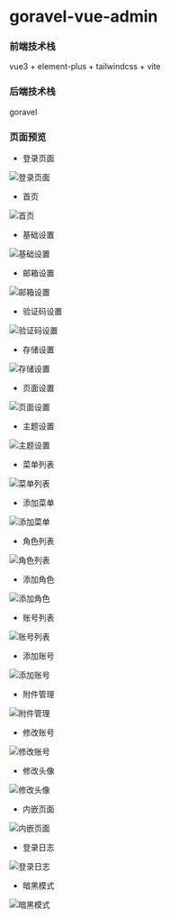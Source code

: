 # goravel-vue-admin
### 前端技术栈
vue3 + element-plus  + tailwindcss + vite
### 后端技术栈
goravel
### 页面预览
- 登录页面

![登录页面](/snapshot/login.png)

- 首页

![首页](/snapshot/home.png)

- 基础设置

![基础设置](/snapshot/base-setting.png)

- 邮箱设置

![邮箱设置](/snapshot/mail-setting.png)

- 验证码设置

![验证码设置](/snapshot/captcha-setting.png)

- 存储设置

![存储设置](/snapshot/storage-setting.png)


- 页面设置

![页面设置](/snapshot/page-setting.png)

- 主题设置

![主题设置](/snapshot/theme-setting.png)

- 菜单列表

![菜单列表](/snapshot/menu-list.png)

- 添加菜单

![添加菜单](/snapshot/menu-add.png)

- 角色列表

![角色列表](/snapshot/role-list.png)

- 添加角色

![添加角色](/snapshot/role-add.png)

- 账号列表

![账号列表](/snapshot/admin-list.png)

- 添加账号

![添加账号](/snapshot/admin-add.png)


- 附件管理

![附件管理](/snapshot/attach-list.png)


- 修改账号

![修改账号](/snapshot/profile.png)

- 修改头像

![修改头像](/snapshot/avatar-edit.png)

- 内嵌页面

![内嵌页面](/snapshot/iframe.png)

- 登录日志

![登录日志](/snapshot/login-log.png)

- 暗黑模式

![暗黑模式](/snapshot/dark.png)